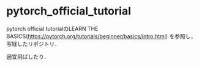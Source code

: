 # pytorch_official_tutorial
pytorch official tutorialのLEARN THE BASICS(https://pytorch.org/tutorials/beginner/basics/intro.html)
を参照し，写経したリポジトリ．

適宜飛ばしたり． 
